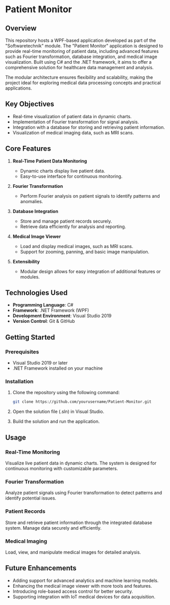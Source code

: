 # Patient Monitor

## Overview
This repository hosts a WPF-based application developed as part of the "Softwaretechnik" module. The "Patient Monitor" application is designed to provide real-time monitoring of patient data, including advanced features such as Fourier transformation, database integration, and medical image visualization. Built using C# and the .NET framework, it aims to offer a comprehensive solution for healthcare data management and analysis.

The modular architecture ensures flexibility and scalability, making the project ideal for exploring medical data processing concepts and practical applications.

## Key Objectives
- Real-time visualization of patient data in dynamic charts.
- Implementation of Fourier transformation for signal analysis.
- Integration with a database for storing and retrieving patient information.
- Visualization of medical imaging data, such as MRI scans.

## Core Features
1. **Real-Time Patient Data Monitoring**
   - Dynamic charts display live patient data.
   - Easy-to-use interface for continuous monitoring.

2. **Fourier Transformation**
   - Perform Fourier analysis on patient signals to identify patterns and anomalies.

3. **Database Integration**
   - Store and manage patient records securely.
   - Retrieve data efficiently for analysis and reporting.

4. **Medical Image Viewer**
   - Load and display medical images, such as MRI scans.
   - Support for zooming, panning, and basic image manipulation.

5. **Extensibility**
   - Modular design allows for easy integration of additional features or modules.

## Technologies Used
- **Programming Language**: C#
- **Framework**: .NET Framework (WPF)
- **Development Environment**: Visual Studio 2019
- **Version Control**: Git & GitHub

## Getting Started

### Prerequisites
- Visual Studio 2019 or later
- .NET Framework installed on your machine

### Installation
1. Clone the repository using the following command:

   ```bash
   git clone https://github.com/yourusername/Patient-Monitor.git
   ```

2. Open the solution file (.sln) in Visual Studio.

3. Build the solution and run the application.

## Usage

### Real-Time Monitoring
Visualize live patient data in dynamic charts. The system is designed for continuous monitoring with customizable parameters.

### Fourier Transformation
Analyze patient signals using Fourier transformation to detect patterns and identify potential issues.

### Patient Records
Store and retrieve patient information through the integrated database system. Manage data securely and efficiently.

### Medical Imaging
Load, view, and manipulate medical images for detailed analysis.

## Future Enhancements
- Adding support for advanced analytics and machine learning models.
- Enhancing the medical image viewer with more tools and features.
- Introducing role-based access control for better security.
- Supporting integration with IoT medical devices for data acquisition.


